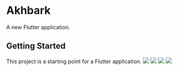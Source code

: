 # Akhbark

A new Flutter application.

## Getting Started

This project is a starting point for a Flutter application.
<img src="https://i.imgur.com/B0tq3nN.jpg">
<img src="https://i.imgur.com/tBOT9Cm.jpg">
<img src="https://i.imgur.com/pDnxC80.jpg">
<img src="https://i.imgur.com/W9Nbbwj.jpg">

